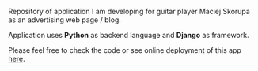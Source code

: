 Repository of application I am developing for guitar player Maciej Skorupa as an advertising web page / blog.

Application uses **Python** as backend language and **Django** as framework.

Please feel free to check the code or see online deployment of this app [here](https://mskorupa.pythonanywhere.com/).
